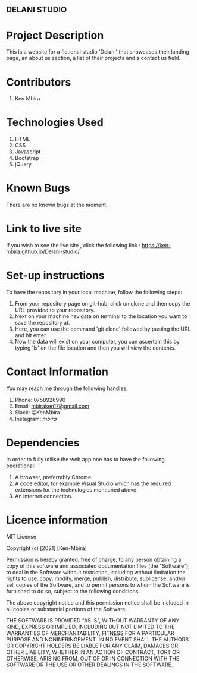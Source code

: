 ## DELANI STUDIO

# Project Description
This is a website for a fictional studio 'Delani' that showcases their landing page, an about us section, a list of their projects and a contact us field. 

# Contributors
1. Ken Mbira

# Technologies Used
1. HTML
2. CSS
3. Javascript
4. Bootstrap
5. jQuery

# Known Bugs
There are no known bugs at the moment.

# Link to live site
If you wish to see the live site , click the following link : https://ken-mbira.github.io/Delani-studio/

# Set-up instructions
To have the repository in your local machine, follow the following steps:
1. From your repository page on git-hub, click on clone and then copy the URL provided to your repository.
2. Next on your machine navigate on terminal to the location you want to save the repository at.
3. Here, you can use the command 'git clone' followed by pasting the URL and hit enter.
4. Now the data will exist on your computer, you can ascertain this by typing 'ls' on the file location and then you will view the contents.

# Contact Information
You may reach me through the following handles:
1. Phone: 0758926990
2. Email: mbiraken17@gmail.com
3. Slack: @KenMbira
4. Instagram: _mbira_

# Dependencies
In order to fully utilise the web app one has to have the following operational:
1. A browser, preferrably Chrome
2. A code editor, for example Visual Studio which has the required extensions for the technologies mentioned above.
3. An internet connection.

# Licence information
MIT License

Copyright (c) [2021] [Ken-Mbira]

Permission is hereby granted, free of charge, to any person obtaining a copy
of this software and associated documentation files (the "Software"), to deal
in the Software without restriction, including without limitation the rights
to use, copy, modify, merge, publish, distribute, sublicense, and/or sell
copies of the Software, and to permit persons to whom the Software is
furnished to do so, subject to the following conditions:

The above copyright notice and this permission notice shall be included in all
copies or substantial portions of the Software.

THE SOFTWARE IS PROVIDED "AS IS", WITHOUT WARRANTY OF ANY KIND, EXPRESS OR
IMPLIED, INCLUDING BUT NOT LIMITED TO THE WARRANTIES OF MERCHANTABILITY,
FITNESS FOR A PARTICULAR PURPOSE AND NONINFRINGEMENT. IN NO EVENT SHALL THE
AUTHORS OR COPYRIGHT HOLDERS BE LIABLE FOR ANY CLAIM, DAMAGES OR OTHER
LIABILITY, WHETHER IN AN ACTION OF CONTRACT, TORT OR OTHERWISE, ARISING FROM,
OUT OF OR IN CONNECTION WITH THE SOFTWARE OR THE USE OR OTHER DEALINGS IN THE
SOFTWARE.
